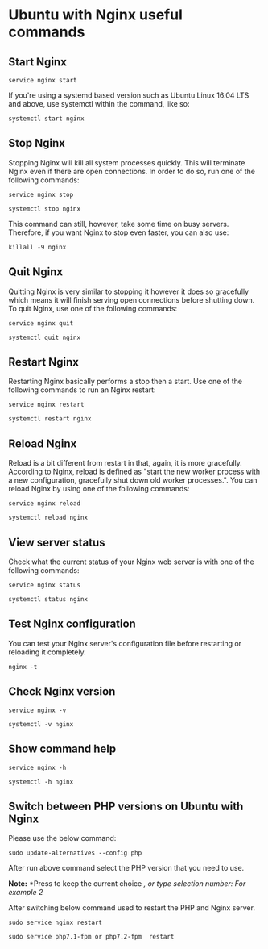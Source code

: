 # Ubuntu with Nginx useful commands

## Start Nginx

`service nginx start`

If you're using a systemd based version such as Ubuntu Linux 16.04 LTS and above, use systemctl within the command, like so:

`systemctl start nginx`

## Stop Nginx

Stopping Nginx will kill all system processes quickly. This will terminate Nginx even if there are open connections. 
In order to do so, run one of the following commands:

`service nginx stop`

`systemctl stop nginx`

This command can still, however, take some time on busy servers. Therefore, if you want Nginx to stop even faster, you can also use:

`killall -9 nginx`

## Quit Nginx

Quitting Nginx is very similar to stopping it however it does so gracefully which means it will finish serving open connections before shutting down. To quit Nginx, use one of the following commands:

`service nginx quit`

`systemctl quit nginx`

## Restart Nginx

Restarting Nginx basically performs a stop then a start. Use one of the following commands to run an Nginx restart:

`service nginx restart`

`systemctl restart nginx`

## Reload Nginx

Reload is a bit different from restart in that, again, it is more gracefully. According to Nginx, reload is defined as "start the new worker process with a new configuration, gracefully shut down old worker processes.". You can reload Nginx by using one of the following commands:

`service nginx reload`

`systemctl reload nginx`

## View server status

Check what the current status of your Nginx web server is with one of the following commands:

`service nginx status`

`systemctl status nginx`

## Test Nginx configuration

You can test your Nginx server's configuration file before restarting or reloading it completely.

`nginx -t`

## Check Nginx version

`service nginx -v`

`systemctl -v nginx`

## Show command help

`service nginx -h`

`systemctl -h nginx`

## Switch between PHP versions on Ubuntu with Nginx

Please use the below command:

`sudo update-alternatives --config php`

After run above command select the PHP version that you need to use.

**Note:** *Press to keep the current choice *, or type selection number: For example 2*

After switching below command used to restart the PHP and Nginx server.

`sudo service nginx restart`

`sudo service php7.1-fpm or php7.2-fpm  restart`
